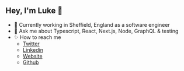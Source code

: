 ## Hey, I'm Luke 👋

- 🌱 Currently working in Sheffield, England as a software engineer
- 💬 Ask me about Typescript, React, Next.js, Node, GraphQL & testing 
- ✨ How to reach me
  - [Twitter](https://twitter.com/LukeH_1999)
  - [Linkedin](https://www.linkedin.com/in/lukehowsam)
  - [Website](https://lhowsam.com)
  - [Github](https://github.com/luke-h1)
  
